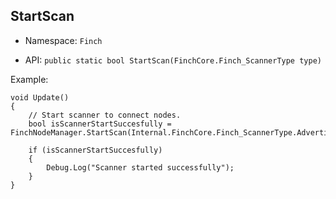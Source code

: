 ## StartScan

* Namespace: `Finch`  

* API: `public static bool StartScan(FinchCore.Finch_ScannerType type)` 

Example:  
```
void Update()
{
    // Start scanner to connect nodes.
    bool isScannerStartSuccesfully = FinchNodeManager.StartScan(Internal.FinchCore.Finch_ScannerType.Advertising);

    if (isScannerStartSuccesfully)
    {
        Debug.Log("Scanner started successfully");
    }
}
```
